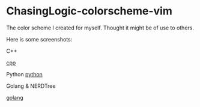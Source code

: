 ChasingLogic-colorscheme-vim
============================

The color scheme I created for myself. Thought it might be of use to others.

Here is some screenshots:

C++

[cpp](https://raw.github.com/ChasingLogic/ChasingLogic-colorscheme-vim/master/cpp.png)


Python
[python](https://raw.github.com/ChasingLogic/ChasingLogic-colorscheme-vim/master/python.png)


Golang & NERDTree

[golang](https://raw.github.com/ChasingLogic/ChasingLogic-colorscheme-vim/master/golang.png)
